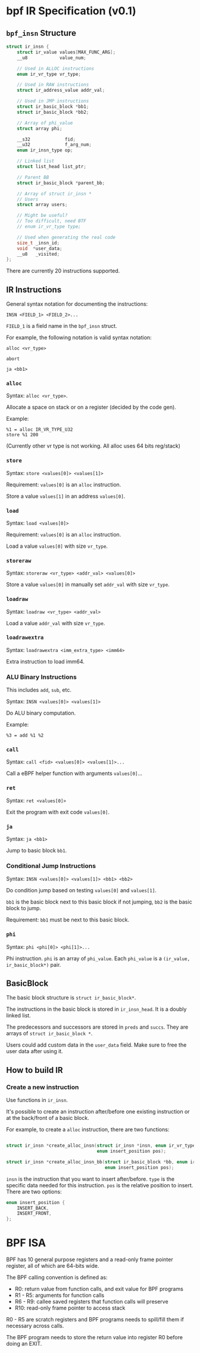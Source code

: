 # bpf IR Specification (v0.1)

## `bpf_insn` Structure

```c
struct ir_insn {
    struct ir_value values[MAX_FUNC_ARG];
    __u8            value_num;

    // Used in ALLOC instructions
    enum ir_vr_type vr_type;

    // Used in RAW instructions
    struct ir_address_value addr_val;

    // Used in JMP instructions
    struct ir_basic_block *bb1;
    struct ir_basic_block *bb2;

    // Array of phi_value
    struct array phi;

    __s32             fid;
    __u32             f_arg_num;
    enum ir_insn_type op;

    // Linked list
    struct list_head list_ptr;

    // Parent BB
    struct ir_basic_block *parent_bb;

    // Array of struct ir_insn *
    // Users
    struct array users;

    // Might be useful?
    // Too difficult, need BTF
    // enum ir_vr_type type;

    // Used when generating the real code
    size_t _insn_id;
    void  *user_data;
    __u8   _visited;
};
```

There are currently 20 instructions supported.

## IR Instructions

General syntax notation for documenting the instructions:

`INSN <FIELD_1> <FIELD_2>...`

`FIELD_1` is a field name in the `bpf_insn` struct.

For example, the following notation is valid syntax notation:

`alloc <vr_type>`

`abort`

`ja <bb1>`

### `alloc`

Syntax: `alloc <vr_type>`.

Allocate a space on stack or on a register (decided by the code gen).

Example:

```
%1 = alloc IR_VR_TYPE_U32
store %1 200
```

(Currently other vr type is not working. All alloc uses 64 bits reg/stack)

### `store`

Syntax: `store <values[0]> <values[1]>`

Requirement: `values[0]` is an `alloc` instruction.

Store a value `values[1]` in an address `values[0]`.

### `load`

Syntax: `load <values[0]>`

Requirement: `values[0]` is an `alloc` instruction.

Load a value `values[0]` with size `vr_type`.

### `storeraw`

Syntax: `storeraw <vr_type> <addr_val> <values[0]>`

Store a value `values[0]` in manually set `addr_val` with size `vr_type`.

### `loadraw`

Syntax: `loadraw <vr_type> <addr_val>`

Load a value `addr_val` with size `vr_type`.

### `loadrawextra`

Syntax: `loadrawextra <imm_extra_type> <imm64>`

Extra instruction to load imm64.

### ALU Binary Instructions

This includes `add`, `sub`, etc.

Syntax: `INSN <values[0]> <values[1]>`

Do ALU binary computation.

Example:

```
%3 = add %1 %2
```

### `call`

Syntax: `call <fid> <values[0]> <values[1]>...`

Call a eBPF helper function with arguments `values[0]`...

### `ret`

Syntax: `ret <values[0]>`

Exit the program with exit code `values[0]`.

### `ja`

Syntax: `ja <bb1>`

Jump to basic block `bb1`.

### Conditional Jump Instructions

Syntax: `INSN <values[0]> <values[1]> <bb1> <bb2>`

Do condition jump based on testing `values[0]` and `values[1]`.

`bb1` is the basic block next to this basic block if not jumping, `bb2` is the basic block to jump.

Requirement: `bb1` must be next to this basic block.

### `phi`

Syntax: `phi <phi[0]> <phi[1]>...`

Phi instruction. `phi` is an array of `phi_value`. Each `phi_value` is a `(ir_value, ir_basic_block*)` pair.

## BasicBlock

The basic block structure is `struct ir_basic_block*`.

The instructions in the basic block is stored in `ir_insn_head`. It is a doubly linked list.

The predecessors and successors are stored in `preds` and `succs`. They are arrays of `struct ir_basic_block *`.

Users could add custom data in the `user_data` field. Make sure to free the user data after using it.

## How to build IR

### Create a new instruction

Use functions in `ir_insn`.

It's possible to create an instruction after/before one existing instruction or at the back/front of a basic block.

For example, to create a `alloc` instruction, there are two functions:

```c

struct ir_insn *create_alloc_insn(struct ir_insn *insn, enum ir_vr_type type,
                                  enum insert_position pos);

struct ir_insn *create_alloc_insn_bb(struct ir_basic_block *bb, enum ir_vr_type type,
                                     enum insert_position pos);
```

`insn` is the instruction that you want to insert after/before. `type` is the specific data needed for this instruction. `pos` is the relative position to insert. There are two options: 

```c
enum insert_position {
    INSERT_BACK,
    INSERT_FRONT,
};
```

# BPF ISA

BPF has 10 general purpose registers and a read-only frame pointer register, all of which are 64-bits wide.

The BPF calling convention is defined as:

- R0: return value from function calls, and exit value for BPF programs
- R1 - R5: arguments for function calls
- R6 - R9: callee saved registers that function calls will preserve
- R10: read-only frame pointer to access stack

R0 - R5 are scratch registers and BPF programs needs to spill/fill them if necessary across calls.

The BPF program needs to store the return value into register R0 before doing an EXIT.

